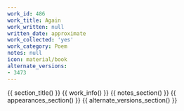 ```yaml
---
work_id: 486
work_title: Again
work_written: null
written_date: approximate
work_collected: 'yes'
work_category: Poem
notes: null
icon: material/book
alternate_versions:
- 3473
---
```


{{ section_title() }}
{{ work_info() }}
{{ notes_section() }}
{{ appearances_section() }}
{{ alternate_versions_section() }}
